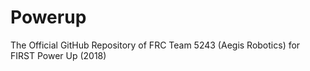 # Powerup
The Official GitHub Repository of FRC Team 5243 (Aegis Robotics) for FIRST Power Up (2018)
